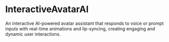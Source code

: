 # InteractiveAvatarAI
An interactive AI-powered avatar assistant that responds to voice or prompt inputs with real-time animations and lip-syncing, creating engaging and dynamic user interactions.
